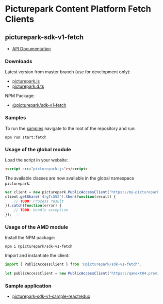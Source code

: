 # Picturepark Content Platform Fetch Clients

## picturepark-sdk-v1-fetch

- [API Documentation](https://rawgit.com/Picturepark/Picturepark.SDK.TypeScript/master/docs/picturepark-sdk-v1-fetch/api/index.html)

### Downloads

Latest version from master branch (use for development only): 

- [picturepark.js](https://rawgit.com/Picturepark/Picturepark.SDK.TypeScript/master/src/picturepark-sdk-v1-fetch/dist/picturepark.js)
- [picturepark.d.ts](https://rawgit.com/Picturepark/Picturepark.SDK.TypeScript/master/src/picturepark-sdk-v1-fetch/dist/picturepark.d.ts)

NPM Package: 

- [@picturepark/sdk-v1-fetch](https://www.npmjs.com/package/@picturepark/sdk-v1-fetch)

### Samples

To run the [samples](https://github.com/Picturepark/Picturepark.SDK.TypeScript/tree/master/src/picturepark-sdk-v1-fetch/samples) navigate to the root of the repository and run: 

    npm run start:fetch

### Usage of the global module

Load the script in your website: 

```html
<script src="picturepark.js"></script>
```

The available classes are now available in the global namespace `picturepark`: 

```js
var client = new picturepark.PublicAccessClient('https://my-picturepark-server.com');
client.getShare('4rgTsG52').then(function(result) {
    // TODO: Process result
}).catch(function(error) {
    // TODO: Handle exception
});
```

### Usage of the AMD module

Install the NPM package: 

    npm i @picturepark/sdk-v1-fetch

Import and instantiate the client:

```js
import { PublicAccessClient } from '@picturepark/sdk-v1-fetch';
 
let publicAccessClient = new PublicAccessClient('https://qanext04.preview-picturepark.com');
```

### Sample application

- [picturepark-sdk-v1-sample-reactredux](https://github.com/Picturepark/Picturepark.SDK.TypeScript/tree/master/samples/picturepark-sdk-v1-sample-reactredux)
